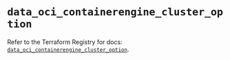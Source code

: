# `data_oci_containerengine_cluster_option`

Refer to the Terraform Registry for docs: [`data_oci_containerengine_cluster_option`](https://registry.terraform.io/providers/hashicorp/oci/7.19.0/docs/data-sources/containerengine_cluster_option).

